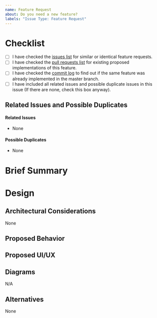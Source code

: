 ```yaml
---
name: Feature Request
about: Do you need a new feature?
labels: "Issue Type: Feature Request"
---
```

<!--
Please fill this template entirely and do not erase parts of it.
We reserve the right to close without a response
feature requests which are incomplete.
-->
# Checklist
<!--
To check an item on the list replace [ ] with [x].
-->

- [ ] I have checked the [issues list](https://github.com/celery/celery/issues?utf8=%E2%9C%93&q=is%3Aissue+label%3A%22Issue+Type%3A+Feature+Request%22+)
  for similar or identical feature requests.
- [ ] I have checked the [pull requests list](https://github.com/celery/celery/pulls?utf8=%E2%9C%93&q=is%3Apr+label%3A%22PR+Type%3A+Feature%22+)
  for existing proposed implementations of this feature.
- [ ] I have checked the [commit log](https://github.com/celery/celery/commits/master)
  to find out if the same feature was already implemented in the
  master branch.
- [ ] I have included all related issues and possible duplicate issues
  in this issue (If there are none, check this box anyway).

## Related Issues and Possible Duplicates
<!--
Please make sure to search and mention any related issues
or possible duplicates to this issue as requested by the checklist above.

This may or may not include issues in other repositories that the Celery project
maintains or other repositories that are dependencies of Celery.

If you don't know how to mention issues, please refer to Github's documentation
on the subject: https://help.github.com/en/articles/autolinked-references-and-urls#issues-and-pull-requests
-->

#### Related Issues

- None

#### Possible Duplicates

- None

# Brief Summary
<!--
Please include a brief summary of what the feature does
and why it is needed.
-->

# Design

## Architectural Considerations
<!--
If more components other than Celery are involved,
describe them here and the effect it would have on Celery.
-->
None

## Proposed Behavior
<!--
Please describe in detail how this feature is going to behave.
Describe what happens in case of failures as well if applicable.
-->

## Proposed UI/UX
<!--
Please provide your ideas for the API, CLI options,
configuration key names etc. that will be introduced for this feature.
-->

## Diagrams
<!--
Please include any diagrams that might be relevant
to the implementation of this feature such as:
* Class Diagrams
* Sequence Diagrams
* Activity Diagrams
You can drag and drop images into the text box to attach them to this issue.
-->
N/A

## Alternatives
<!--
If you have considered any alternative implementations
describe them in detail below.
-->
None
